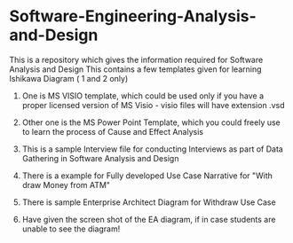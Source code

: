 # Software-Engineering-Analysis-and-Design
This is a repository which gives the information required for Software Analysis and Design 
This contains a few templates given for learning Ishikawa Diagram ( 1 and 2 only)
1. One is MS VISIO template, which could be used only if you have a proper licensed version of MS Visio - visio files will have extension .vsd

2.  Other one is the MS Power Point Template, which you could freely use to learn the process of Cause and Effect Analysis

3. This is a sample Interview file for conducting Interviews as part of Data Gathering in Software Analysis and Design

4. There is a example for Fully developed Use Case Narrative for "With draw Money from ATM"

5. There is sample Enterprise Architect Diagram for Withdraw Use Case

6. Have given the screen shot of the EA diagram, if in case students are unable to see the diagram!
